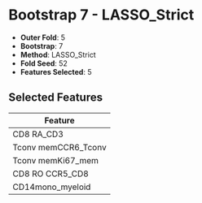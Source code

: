 # Bootstrap 7 - LASSO_Strict

- **Outer Fold**: 5
- **Bootstrap**: 7
- **Method**: LASSO_Strict
- **Fold Seed**: 52
- **Features Selected**: 5

## Selected Features

| Feature |
|---------|
| CD8 RA_CD3 |
| Tconv memCCR6_Tconv |
| Tconv memKi67_mem |
| CD8 RO CCR5_CD8 |
| CD14mono_myeloid |
